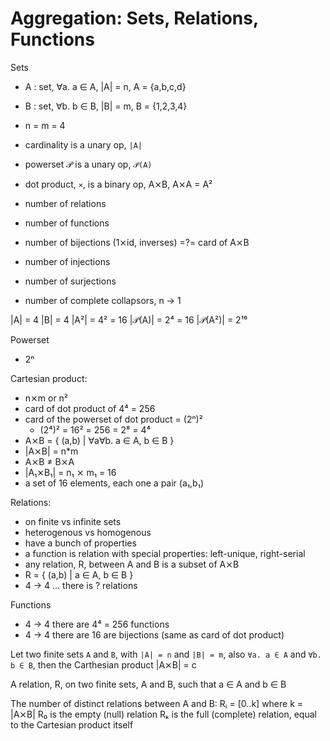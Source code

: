 # Aggregation: Sets, Relations, Functions

Sets
- A : set, ∀a. a ∈ A, |A| = n, A = {a,b,c,d}
- B : set, ∀b. b ∈ B, |B| = m, B = {1,2,3,4}
- n = m = 4

- cardinality is a unary op, `|A|`
- powerset 𝒫 is a unary op, `𝒫(A)`
- dot product, `⨯`, is a binary op, A⨯B, A⨯A = A²
- number of relations
- number of functions
- number of bijections (1⨯id, inverses) =?= card of A⨯B
- number of injections
- number of surjections
- number of complete collapsors, n → 1


|A| = 4
|B| = 4
|A²| = 4² = 16
|𝒫(A)| = 2⁴ = 16
|𝒫(A²)| = 2¹⁶



Powerset
- 2ⁿ

Cartesian product:
- n⨯m or n²
- card of dot product of 4⁴ = 256
- card of the powerset of dot product = (2ⁿ)²
  - (2⁴)² = 16² = 256 = 2⁸ = 4⁴
- A⨯B = { (a,b) | ∀a∀b. a ∈ A, b ∈ B }
- |A⨯B| = n*m
- A⨯B ≠ B⨯A
- |A₁⨯B₁| = n₁ ⨯ m₁ = 16
- a set of 16 elements, each one a pair (a₁,b₁)

Relations:
- on finite vs infinite sets
- heterogenous vs homogenous
- have a bunch of properties
- a function is relation with special properties: left-unique, right-serial
- any relation, R, between A and B is a subset of A⨯B
- R = { (a,b) | a ∈ A, b ∈ B }
- 4 → 4 ... there is ? relations

Functions
- 4 → 4 there are 4⁴ = 256 functions
- 4 → 4 there are 16 are bijections (same as card of dot product)



Let two finite sets `A` and `B`, 
  with `|A| = n` and `|B| = m`, 
  also `∀a. a ∈ A` and `∀b. b ∈ B`, 
then the Carthesian product |A⨯B| = c

A relation, R, on two finite sets, A and B, such that
a ∈ A and b ∈ B

The number of distinct relations between A and B:
  Rᵢ = [0..k] where k = |A⨯B|
  R₀ is the empty (null) relation
  Rₖ is the full (complete) relation, equal to the Cartesian product itself
